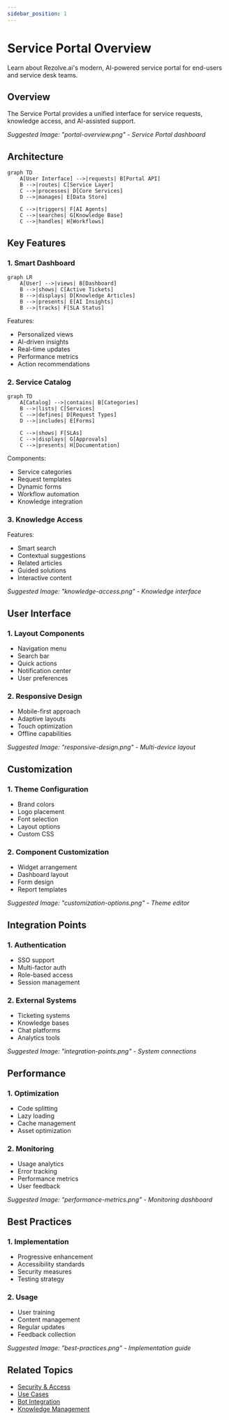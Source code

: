 ```yaml
---
sidebar_position: 1
---
```


# Service Portal Overview

Learn about Rezolve.ai's modern, AI-powered service portal for end-users and service desk teams.

## Overview

The Service Portal provides a unified interface for service requests, knowledge access, and AI-assisted support.

_Suggested Image: "portal-overview.png" - Service Portal dashboard_

## Architecture

```mermaid
graph TD
    A[User Interface] -->|requests| B[Portal API]
    B -->|routes| C[Service Layer]
    C -->|processes| D[Core Services]
    D -->|manages| E[Data Store]
    
    C -->|triggers| F[AI Agents]
    C -->|searches| G[Knowledge Base]
    C -->|handles| H[Workflows]
```

## Key Features

### 1. Smart Dashboard

```mermaid
graph LR
    A[User] -->|views| B[Dashboard]
    B -->|shows| C[Active Tickets]
    B -->|displays| D[Knowledge Articles]
    B -->|presents| E[AI Insights]
    B -->|tracks| F[SLA Status]
```

Features:
- Personalized views
- AI-driven insights
- Real-time updates
- Performance metrics
- Action recommendations

### 2. Service Catalog

```mermaid
graph TD
    A[Catalog] -->|contains| B[Categories]
    B -->|lists| C[Services]
    C -->|defines| D[Request Types]
    D -->|includes| E[Forms]
    
    C -->|shows| F[SLAs]
    C -->|displays| G[Approvals]
    C -->|presents| H[Documentation]
```

Components:
- Service categories
- Request templates
- Dynamic forms
- Workflow automation
- Knowledge integration

### 3. Knowledge Access

Features:
- Smart search
- Contextual suggestions
- Related articles
- Guided solutions
- Interactive content

_Suggested Image: "knowledge-access.png" - Knowledge interface_

## User Interface

### 1. Layout Components
- Navigation menu
- Search bar
- Quick actions
- Notification center
- User preferences

### 2. Responsive Design
- Mobile-first approach
- Adaptive layouts
- Touch optimization
- Offline capabilities

_Suggested Image: "responsive-design.png" - Multi-device layout_

## Customization

### 1. Theme Configuration
- Brand colors
- Logo placement
- Font selection
- Layout options
- Custom CSS

### 2. Component Customization
- Widget arrangement
- Dashboard layout
- Form design
- Report templates

_Suggested Image: "customization-options.png" - Theme editor_

## Integration Points

### 1. Authentication
- SSO support
- Multi-factor auth
- Role-based access
- Session management

### 2. External Systems
- Ticketing systems
- Knowledge bases
- Chat platforms
- Analytics tools

_Suggested Image: "integration-points.png" - System connections_

## Performance

### 1. Optimization
- Code splitting
- Lazy loading
- Cache management
- Asset optimization

### 2. Monitoring
- Usage analytics
- Error tracking
- Performance metrics
- User feedback

_Suggested Image: "performance-metrics.png" - Monitoring dashboard_

## Best Practices

### 1. Implementation
- Progressive enhancement
- Accessibility standards
- Security measures
- Testing strategy

### 2. Usage
- User training
- Content management
- Regular updates
- Feedback collection

_Suggested Image: "best-practices.png" - Implementation guide_

## Related Topics
- [Security & Access](../security/overview)
- [Use Cases](../use-cases/overview)
- [Bot Integration](../integrations/bot-channels)
- [Knowledge Management](../core-concepts/knowledge)
